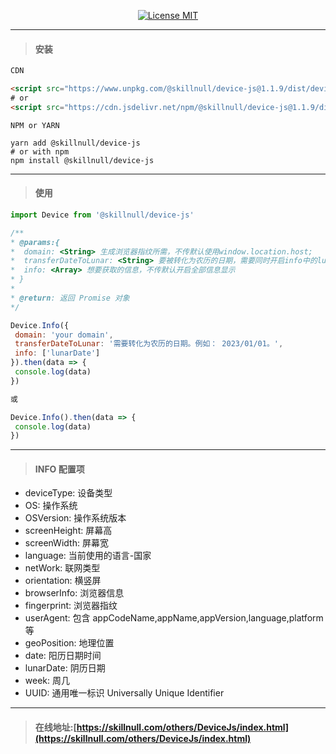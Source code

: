 <p align="center">
  <a href="http://www.skillnull.com"><img src="http://skillnull.com/others/images/brand/MIT.svg" alt="License MIT"></a>
</p>

---

> #### 安装


``` html
CDN

<script src="https://www.unpkg.com/@skillnull/device-js@1.1.9/dist/device.export.js"></script>
# or
<script src="https://cdn.jsdelivr.net/npm/@skillnull/device-js@1.1.9/dist/device.export.js"></script>
```

```shell
NPM or YARN

yarn add @skillnull/device-js
# or with npm
npm install @skillnull/device-js
```

---

> #### 使用

 ```js
import Device from '@skillnull/device-js'

/**
 * @params:{
 *  domain: <String> 生成浏览器指纹所需，不传默认使用window.location.host;
 *  transferDateToLunar: <String> 要被转化为农历的日期，需要同时开启info中的lunarDate选项才生效
 *  info: <Array> 想要获取的信息，不传默认开启全部信息显示
 * }
 *
 * @return: 返回 Promise 对象
 */

Device.Info({
  domain: 'your domain',
  transferDateToLunar: '需要转化为农历的日期。例如： 2023/01/01。',
  info: ['lunarDate']
}).then(data => {
  console.log(data)
})

或

Device.Info().then(data => {
  console.log(data)
})
 ```

---

> #### INFO 配置项

- deviceType: 设备类型
- OS: 操作系统
- OSVersion: 操作系统版本
- screenHeight: 屏幕高
- screenWidth: 屏幕宽
- language: 当前使用的语言-国家
- netWork: 联网类型
- orientation: 横竖屏
- browserInfo: 浏览器信息
- fingerprint: 浏览器指纹
- userAgent: 包含 appCodeName,appName,appVersion,language,platform 等
- geoPosition: 地理位置
- date: 阳历日期时间
- lunarDate: 阴历日期
- week: 周几
- UUID: 通用唯一标识 Universally Unique Identifier

---

> #### 在线地址:[https://skillnull.com/others/DeviceJs/index.html](https://skillnull.com/others/DeviceJs/index.html)


